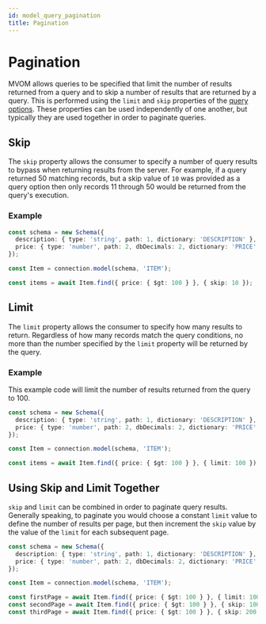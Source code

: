 ```yaml
---
id: model_query_pagination
title: Pagination
---
```


# Pagination

MVOM allows queries to be specified that limit the number of results returned from a query and to skip a number of results that are returned by a query. This is performed using the `limit` and `skip` properties of the [query options](model_query_basics#options-object-properties). These properties can be used independently of one another, but typically they are used together in order to paginate queries.

## Skip

The `skip` property allows the consumer to specify a number of query results to bypass when returning results from the server. For example, if a query returned 50 matching records, but a skip value of `10` was provided as a query option then only records 11 through 50 would be returned from the query's execution.

### Example

```ts
const schema = new Schema({
  description: { type: 'string', path: 1, dictionary: 'DESCRIPTION' },
  price: { type: 'number', path: 2, dbDecimals: 2, dictionary: 'PRICE' },
});

const Item = connection.model(schema, 'ITEM');

const items = await Item.find({ price: { $gt: 100 } }, { skip: 10 });
```

## Limit

The `limit` property allows the consumer to specify how many results to return. Regardless of how many records match the query conditions, no more than the number specified by the `limit` property will be returned by the query.

### Example

This example code will limit the number of results returned from the query to 100.

```ts
const schema = new Schema({
  description: { type: 'string', path: 1, dictionary: 'DESCRIPTION' },
  price: { type: 'number', path: 2, dbDecimals: 2, dictionary: 'PRICE' },
});

const Item = connection.model(schema, 'ITEM');

const items = await Item.find({ price: { $gt: 100 } }, { limit: 100 });
```

## Using Skip and Limit Together

`skip` and `limit` can be combined in order to paginate query results. Generally speaking, to paginate you would choose a constant `limit` value to define the number of results per page, but then increment the `skip` value by the value of the `limit` for each subsequent page.

```ts
const schema = new Schema({
  description: { type: 'string', path: 1, dictionary: 'DESCRIPTION' },
  price: { type: 'number', path: 2, dbDecimals: 2, dictionary: 'PRICE' },
});

const Item = connection.model(schema, 'ITEM');

const firstPage = await Item.find({ price: { $gt: 100 } }, { limit: 100 });
const secondPage = await Item.find({ price: { $gt: 100 } }, { skip: 100, limit: 100 });
const thirdPage = await Item.find({ price: { $gt: 100 } }, { skip: 200, limit: 100 });
```
